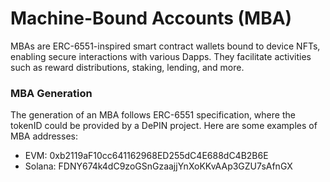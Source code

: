 # Machine-Bound Accounts (MBA)

MBAs are ERC-6551-inspired smart contract wallets bound to device NFTs, enabling secure interactions with various Dapps. They facilitate activities such as reward distributions, staking, lending, and more.

### MBA Generation

The generation of an MBA follows ERC-6551 specification, where the tokenID could be provided by a DePIN project. Here are some examples of MBA addresses:

* EVM: 0xb2119aF10cc641162968ED255dC4E688dC4B2B6E
* Solana: FDNY674k4dC9zoGSnGzaajjYnXoKKvAAp3GZU7sAfnGX
